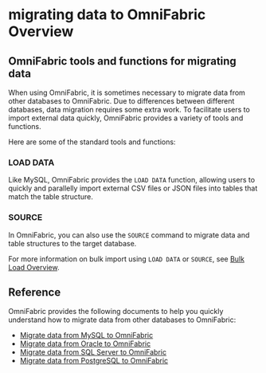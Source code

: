 # migrating data to OmniFabric Overview

## OmniFabric tools and functions for migrating data

When using OmniFabric, it is sometimes necessary to migrate data from other databases to OmniFabric. Due to differences between different databases, data migration requires some extra work. To facilitate users to import external data quickly, OmniFabric provides a variety of tools and functions.

Here are some of the standard tools and functions:

### LOAD DATA

Like MySQL, OmniFabric provides the `LOAD DATA` function, allowing users to quickly and parallelly import external CSV files or JSON files into tables that match the table structure.

### SOURCE

In OmniFabric, you can also use the `SOURCE` command to migrate data and table structures to the target database.

For more information on bulk import using `LOAD DATA` or `SOURCE`, see [Bulk Load Overview](../Develop/import-data/bulk-load/bulk-load-overview.md).

## Reference

OmniFabric provides the following documents to help you quickly understand how to migrate data from other databases to OmniFabric:

- [Migrate data from MySQL to OmniFabric](migrate-from-mysql-to-OmniFabric.md)
- [Migrate data from Oracle to OmniFabric](migrate-from-oracle-to-OmniFabric.md)
- [Migrate data from SQL Server to OmniFabric](migrate-from-sqlserver-to-OmniFabric.md)
- [Migrate data from PostgreSQL to OmniFabric](migrate-from-postgresql-to-OmniFabric.md)

